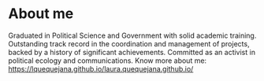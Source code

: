 # About me
Graduated in Political Science and Government with solid academic training. Outstanding track record in the coordination and management of projects, backed by a history of significant achievements.
Committed as an activist in political ecology and communications.
Know more about me: https://lquequejana.github.io/laura.quequejana.github.io/
